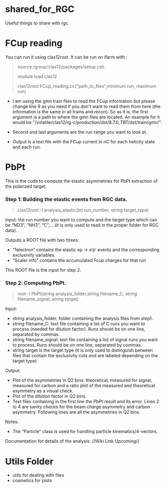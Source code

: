 # shared_for_RGC
Useful things to share with rgc

# FCup reading
You can run it using clas12root. It can be run on ifarm with :

>source /group/clas12/packages/setup.csh
>
>module load clas12
>
>clas12root FCup_reading.cc("path_to_files",minimum run, maximum run)

- I am using the gmn train files to read the FCup information but please change line 9 as you need if you don't want to read them from here (the information is the same in all trains and recon). So as it is, the first argument is a path to where the gmn files are located. An example for it would be "/volatile/clas12/rg-c/production/dst/8.7.0_TBT/dst/train/gmn/".

- Second and last arguments are the run range you want to look at.

- Output is a text file with the FCup current in nC for each helicity state and each run.

# PbPt

This is the code to compute the elastic asymmetries for PbPt extraction of the polarized target.

### Step 1: Building the elastic events from RGC data.

> clas12root -l analysis_elastic(int run_number, string target_type)

Input: the run number you want to compute and the target type which can be “ND3”, “NH3”, “C”,… (it is only used to read in the proper folder for RGC data).

Outputs a ROOT file with two ttrees:
+ ”1electron” contains the elastic ep → e’p’ events and the corresponding exclusivity variables.
+ ”Scaler info” contains the accumulated Fcup charges for that run

This ROOT file is the input for step 2. 

### Step 2: Computing PbPt.

> root -l PbPt(string analysis_folder,string filename_C, string filename_signal, string target)

Input: 
+ string analysis_folder: folder containing the analysis files from step1.
+ string filename_C: text file containing a list of C runs you want to process (needed for dilution factor). Runs should be on one line, separated by commas.
+ string filename_signal: text file containing a list of signal runs you want to process. Runs should be on one line, separated by commas.
+ string target is the target type (it is only used to distinguish between files that contain the exclusivity cuts and are labeled depending on the target type)

Output: 
+ Plot of the asymmetries in Q2 bins: theoretical, measured for signal, measured for carbon and a ratio plot of the measured and theoretical asymmetry as a visual check.
+ Plot of the dilution factor in Q2 bins.
+ Text files containing in the first line the PbPt result and its error. Lines 2 to 4 are sanity checks for the beam charge asymmetry and carbon asymmetry. Following lines are all the asymmetries in Q2 bins.

Notes:
- The “Particle” class is used for handling particle kinematics/4-vectors.

Documentation for details of the analysis: //Wiki Link Upcoming//

# Utils Folder
- utils for dealing with files
- cosmetics for plots
